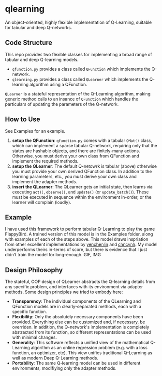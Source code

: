 # qlearning
An object-oriented, highly flexible implementation of Q-Learning, suitable for tabular and deep Q-networks.

## Code Structure ##
This repo provides two flexible classes for implementing a broad range of tabular and deep Q-learning models. 
* `qfunction.py` provides a class called `QFunction` which implements the Q-network.
* `qlearning.py` provides a class called `QLearner` which implements the Q-learning algorithm using a QFunction.

`QLearner` is a stateful representation of the Q-Learning algorithm, making generic method calls to an insance of `QFunction` which handles the particulars of updating the parameters of the Q-network.

## How to Use ##
See Examples for an example.
1. __setup the QFunction__: `qfunction.py` comes with a tabular  `QMat()` class, which can implement a sparse tabular Q-network, requiring only that the states are hashable objects, and there are finitely-many actions. Otherwise, you must derive your own class from QFunction and implement the required methods.
2. __setup the QLearner__: The default Q-netowrk is tabular (above) otherwise you must provide your own derived QFunction class. In addition to the learning parameters, etc., you must derive your own class and implement the adapter methods.
3. __insert the QLearner__: The QLearner gets an initial state, then learns via executing `act()`, `observe()`, and `update()` (or `update_batch()`). These must be executed in sequence within the environment in-order, or the learner will complain (loudly). 

## Example ##
I have used this framework to perform tabular Q-Learning to play the game FlappyBird. A trained version of this model is in the Examples folder, along with examples of each of the steps above. This model draws inspriation from other excellent implementations by [yenchenlin](https://github.com/yenchenlin/DeepLearningFlappyBird/) and [chncynh](https://github.com/chncyhn/flappybird-qlearning-bot/). My model underperforms theirs in-terms of score, but there is evidence that I just didn't train the model for long-enough. 
GIF, IMG

## Design Philosophy ##
The stateful, OOP design of QLearner abstracts the Q-learning details from any specific problem, and interfaces with its environment via adapter methods. Some design principles we tried to embody here:
* __Transparency__: The individual components of the QLearning and QFunction models are in clearly-separated methods, each with a specific function.
* __Flexibility__: Only the absolutely necessary components have been provided. Everything else can be customized and, if necessary, be overriden. In addition, the Q-network's implementation is completely abstracted from its function, so different representations can be used with minimal changes.
* __Generality__: This software reflects a unified view of the mathematical Q-Learning algorithm as an online regression problem (e.g. with a loss function, an optimizer, etc). This view unifies traditional Q-Learning as well as modern Deep Q-Learning methods.
* __Portability__: The same Q-learning model can be used in different environments, modifiying only the adapter methods.
